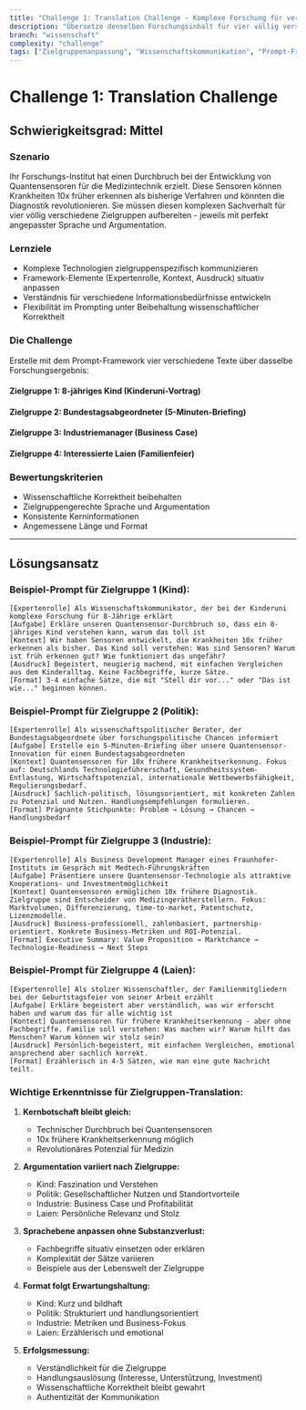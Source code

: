```yaml
---
title: "Challenge 1: Translation Challenge - Komplexe Forschung für verschiedene Zielgruppen"
description: "Übersetze denselben Forschungsinhalt für vier völlig verschiedene Zielgruppen: 8-jähriges Kind, Bundestagsabgeordneter, Industriemanager und interessierte Laien."
branch: "wissenschaft"
complexity: "challenge"
tags: ["Zielgruppenanpassung", "Wissenschaftskommunikation", "Prompt-Framework", "Challenge"]
---
```


# Challenge 1: Translation Challenge

## Schwierigkeitsgrad: Mittel

### Szenario
Ihr Forschungs-Institut hat einen Durchbruch bei der Entwicklung von Quantensensoren für die Medizintechnik erzielt. Diese Sensoren können Krankheiten 10x früher erkennen als bisherige Verfahren und könnten die Diagnostik revolutionieren. Sie müssen diesen komplexen Sachverhalt für vier völlig verschiedene Zielgruppen aufbereiten - jeweils mit perfekt angepasster Sprache und Argumentation.

### Lernziele
- Komplexe Technologien zielgruppenspezifisch kommunizieren
- Framework-Elemente (Expertenrolle, Kontext, Ausdruck) situativ anpassen
- Verständnis für verschiedene Informationsbedürfnisse entwickeln
- Flexibilität im Prompting unter Beibehaltung wissenschaftlicher Korrektheit

### Die Challenge

Erstelle mit dem Prompt-Framework vier verschiedene Texte über dasselbe Forschungsergebnis:

#### **Zielgruppe 1: 8-jähriges Kind (Kinderuni-Vortrag)**

#### **Zielgruppe 2: Bundestagsabgeordneter (5-Minuten-Briefing)**

#### **Zielgruppe 3: Industriemanager (Business Case)**

#### **Zielgruppe 4: Interessierte Laien (Familienfeier)**

### Bewertungskriterien
- Wissenschaftliche Korrektheit beibehalten
- Zielgruppengerechte Sprache und Argumentation
- Konsistente Kerninformationen
- Angemessene Länge und Format

---

## Lösungsansatz

### Beispiel-Prompt für Zielgruppe 1 (Kind):

```
[Expertenrolle] Als Wissenschaftskommunikator, der bei der Kinderuni komplexe Forschung für 8-Jährige erklärt
[Aufgabe] Erkläre unseren Quantensensor-Durchbruch so, dass ein 8-jähriges Kind verstehen kann, warum das toll ist
[Kontext] Wir haben Sensoren entwickelt, die Krankheiten 10x früher erkennen als bisher. Das Kind soll verstehen: Was sind Sensoren? Warum ist früh erkennen gut? Wie funktioniert das ungefähr?
[Ausdruck] Begeistert, neugierig machend, mit einfachen Vergleichen aus dem Kinderalltag. Keine Fachbegriffe, kurze Sätze.
[Format] 3-4 einfache Sätze, die mit "Stell dir vor..." oder "Das ist wie..." beginnen können.
```

### Beispiel-Prompt für Zielgruppe 2 (Politik):

```
[Expertenrolle] Als wissenschaftspolitischer Berater, der Bundestagsabgeordnete über forschungspolitische Chancen informiert
[Aufgabe] Erstelle ein 5-Minuten-Briefing über unsere Quantensensor-Innovation für einen Bundestagsabgeordneten
[Kontext] Quantensensoren für 10x frühere Krankheitserkennung. Fokus auf: Deutschlands Technologieführerschaft, Gesundheitssystem-Entlastung, Wirtschaftspotenzial, internationale Wettbewerbsfähigkeit, Regulierungsbedarf.
[Ausdruck] Sachlich-politisch, lösungsorientiert, mit konkreten Zahlen zu Potenzial und Nutzen. Handlungsempfehlungen formulieren.
[Format] Prägnante Stichpunkte: Problem → Lösung → Chancen → Handlungsbedarf
```

### Beispiel-Prompt für Zielgruppe 3 (Industrie):

```
[Expertenrolle] Als Business Development Manager eines Fraunhofer-Instituts im Gespräch mit Medtech-Führungskräften
[Aufgabe] Präsentiere unsere Quantensensor-Technologie als attraktive Kooperations- und Investmentmöglichkeit
[Kontext] Quantensensoren ermöglichen 10x frühere Diagnostik. Zielgruppe sind Entscheider von Medizingerätherstellern. Fokus: Marktvolumen, Differenzierung, time-to-market, Patentschutz, Lizenzmodelle.
[Ausdruck] Business-professionell, zahlenbasiert, partnership-orientiert. Konkrete Business-Metriken und ROI-Potenzial.
[Format] Executive Summary: Value Proposition → Marktchance → Technologie-Readiness → Next Steps
```

### Beispiel-Prompt für Zielgruppe 4 (Laien):

```
[Expertenrolle] Als stolzer Wissenschaftler, der Familienmitgliedern bei der Geburtstagsfeier von seiner Arbeit erzählt
[Aufgabe] Erkläre begeistert aber verständlich, was wir erforscht haben und warum das für alle wichtig ist
[Kontext] Quantensensoren für frühere Krankheitserkennung - aber ohne Fachbegriffe. Familie soll verstehen: Was machen wir? Warum hilft das Menschen? Warum können wir stolz sein?
[Ausdruck] Persönlich-begeistert, mit einfachen Vergleichen, emotional ansprechend aber sachlich korrekt.
[Format] Erzählerisch in 4-5 Sätzen, wie man eine gute Nachricht teilt.
```

### Wichtige Erkenntnisse für Zielgruppen-Translation:

1. **Kernbotschaft bleibt gleich:**
   - Technischer Durchbruch bei Quantensensoren
   - 10x frühere Krankheitserkennung möglich
   - Revolutionäres Potenzial für Medizin

2. **Argumentation variiert nach Zielgruppe:**
   - Kind: Faszination und Verstehen
   - Politik: Gesellschaftlicher Nutzen und Standortvorteile
   - Industrie: Business Case und Profitabilität
   - Laien: Persönliche Relevanz und Stolz

3. **Sprachebene anpassen ohne Substanzverlust:**
   - Fachbegriffe situativ einsetzen oder erklären
   - Komplexität der Sätze variieren
   - Beispiele aus der Lebenswelt der Zielgruppe

4. **Format folgt Erwartungshaltung:**
   - Kind: Kurz und bildhaft
   - Politik: Strukturiert und handlungsorientiert
   - Industrie: Metriken und Business-Fokus
   - Laien: Erzählerisch und emotional

5. **Erfolgsmessung:**
   - Verständlichkeit für die Zielgruppe
   - Handlungsauslösung (Interesse, Unterstützung, Investment)
   - Wissenschaftliche Korrektheit bleibt gewahrt
   - Authentizität der Kommunikation